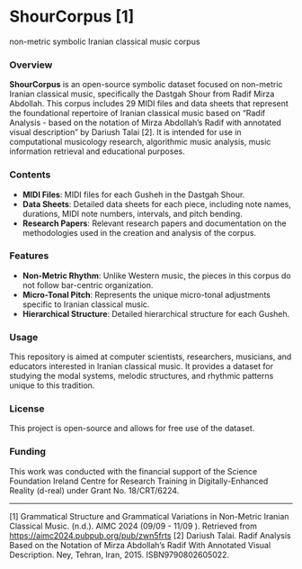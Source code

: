 # ShourCorpus [1]
non-metric symbolic Iranian classical music corpus

### Overview
**ShourCorpus** is an open-source symbolic dataset focused on non-metric Iranian classical music, specifically the Dastgah Shour from Radif Mirza Abdollah. This corpus includes 29 MIDI files and data sheets that represent the foundational repertoire of Iranian classical music based on  “Radif Analysis - based on the notation of Mirza Abdollah’s Radif with annotated visual description” by Dariush Talai [2]. It is intended for use in computational musicology research, algorithmic music analysis, music information retrieval and educational purposes.

### Contents
- **MIDI Files**: MIDI files for each Gusheh in the Dastgah Shour.
- **Data Sheets**: Detailed data sheets for each piece, including note names, durations, MIDI note numbers, intervals, and pitch bending.
- **Research Papers**: Relevant research papers and documentation on the methodologies used in the creation and analysis of the corpus.

### Features
- **Non-Metric Rhythm**: Unlike Western music, the pieces in this corpus do not follow bar-centric organization.
- **Micro-Tonal Pitch**: Represents the unique micro-tonal adjustments specific to Iranian classical music.
- **Hierarchical Structure**: Detailed hierarchical structure for each Gusheh.
  
### Usage
This repository is aimed at computer scientists, researchers, musicians, and educators interested in Iranian classical music. It provides a dataset for studying the modal systems, melodic structures, and rhythmic patterns unique to this tradition.

### License
This project is open-source and allows for free use of the dataset. 

### Funding
This work was conducted with the financial support of the Science Foundation Ireland Centre for Research Training in Digitally-Enhanced Reality (d-real) under Grant No. 18/CRT/6224.

----------------------------------
[1] Grammatical Structure and Grammatical Variations in Non-Metric Iranian Classical Music. (n.d.). AIMC 2024 (09/09 - 11/09 ). Retrieved from https://aimc2024.pubpub.org/pub/zwn5frts
[2] Dariush Talai. Radif Analysis Based on the Notation of Mirza Abdollah’s Radif With Annotated Visual Description. Ney, Tehran, Iran, 2015. ISBN9790802605022.
